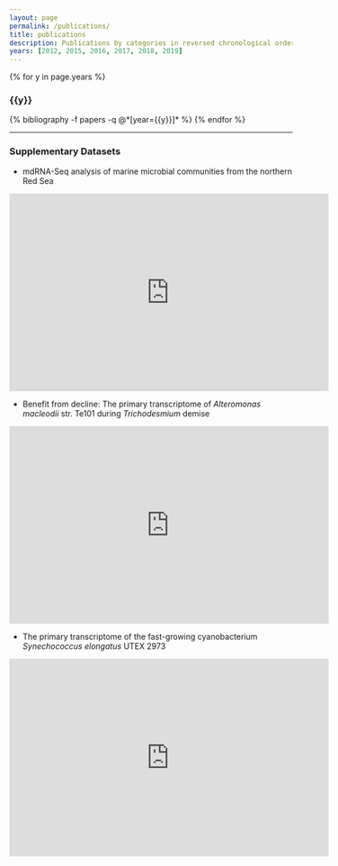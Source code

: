 ```yaml
---
layout: page
permalink: /publications/
title: publications
description: Publications by categories in reversed chronological order. 
years: [2012, 2015, 2016, 2017, 2018, 2019]
---
```


{% for y in page.years %}
  <h3 class="year">{{y}}</h3>
  {% bibliography -f papers -q @*[year={{y}}]* %}
{% endfor %}


*** 


### **Supplementary Datasets**

* mdRNA-Seq analysis of marine microbial communities from the northern Red Sea

<iframe src="https://widgets.figshare.com/articles/3122254/embed?show_title=1" width="568" height="351" frameborder="0"></iframe>

* Benefit from decline: The primary transcriptome of *Alteromonas macleodii* str. Te101 during *Trichodesmium* demise

<iframe src="https://widgets.figshare.com/articles/5048935/embed?show_title=1" width="568" height="351" frameborder="0"></iframe>

* The primary transcriptome of the fast-growing cyanobacterium *Synechococcus elongatus* UTEX 2973

<iframe src="https://widgets.figshare.com/articles/5712016/embed?show_title=1" width="568" height="351" frameborder="0"></iframe>